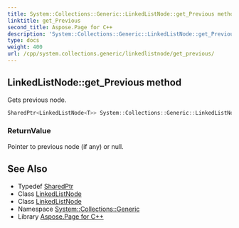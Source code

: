 ```yaml
---
title: System::Collections::Generic::LinkedListNode::get_Previous method
linktitle: get_Previous
second_title: Aspose.Page for C++
description: 'System::Collections::Generic::LinkedListNode::get_Previous method. Gets previous node in C++.'
type: docs
weight: 400
url: /cpp/system.collections.generic/linkedlistnode/get_previous/
---
```

## LinkedListNode::get_Previous method


Gets previous node.

```cpp
SharedPtr<LinkedListNode<T>> System::Collections::Generic::LinkedListNode<T>::get_Previous() const
```


### ReturnValue

Pointer to previous node (if any) or null.

## See Also

* Typedef [SharedPtr](../../../system/sharedptr/)
* Class [LinkedListNode](../)
* Class [LinkedListNode](../)
* Namespace [System::Collections::Generic](../../)
* Library [Aspose.Page for C++](../../../)
